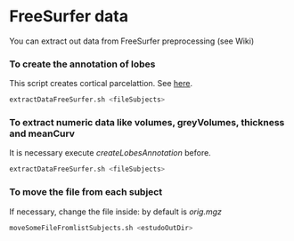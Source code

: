 # FreeSurfer data
You can extract out data from FreeSurfer preprocessing (see Wiki)

### To create the annotation of lobes 
This script creates cortical parcelattion. See [here](https://surfer.nmr.mgh.harvard.edu/fswiki/CorticalParcellation).
```bash
extractDataFreeSurfer.sh <fileSubjects>
```

### To extract numeric data like volumes, greyVolumes, thickness and meanCurv
It is necessary execute _createLobesAnnotation_ before.
```bash
extractDataFreeSurfer.sh <fileSubjects>
```

### To move the file from each subject
If necessary, change the file inside: by default is _orig.mgz_
```bash
moveSomeFileFromlistSubjects.sh <estudoOutDir>
```

